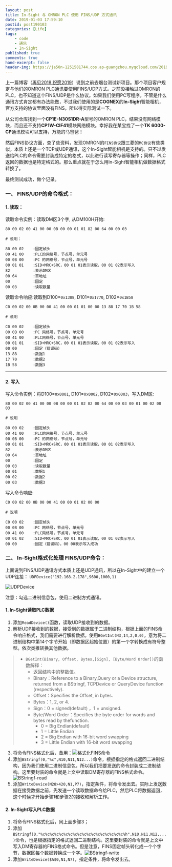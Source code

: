 ```yaml
---
layout: post
title: In-Sight 与 OMRON PLC 使用 FINS/UDP 方式通讯
date: 2019-01-03 17:59:10
postid: post190103
categories: [Life]
tags: 
    - code
    - 通讯
    - In-Sight
published: true
comments: true
hand-excerpt: false
header-img: https://ja50n-1251581744.cos.ap-guangzhou.myqcloud.com/20190103134143.png
---
```


上一篇博客（[再见2018.祝愿2019](https://blog.ulinkmega.com/life/2018/12/31/goodbye-2018/)）说到之前去烟台测试新项目。那个项目客户规定与他们的OMRON PLC通讯要使用FINS/UDP方式。之前没接触过OMRON的PLC，也不知道这个FINS/UDP是什么协议。如果我们使用PC写程序，不管是什么通讯方式肯定都有办法能做，不过我们使用的是**COGNEX**的**In-Sight**智能相机，官方支持的协议里面没有FINS，所以得实际测试一下。

从公司仓库找到一个**CP1E-N30S1DR-A**型号的OMRON PLC，结果没有网络模块，而且还不支持**CP1W-CIF41**模块网络模块。幸好我在某宝找了一个**TK 6000-CP**通讯模块可以支持，万能的马爸爸！

然后FINS协议方面，查了些资料，发现OMRON的`FINS协议`跟三菱的`MC协议`有些类似，本质上还是一个TCP或UDP通讯，这个In-Sight智能相机是支持的。只不过发送给PLC的命令需要封装成特定的格式，以此进行读写寄存器等操作；同样，PLC返回的数据也是特定格式的。那么重点就在于怎么用In-Sight智能相机做数据格式转换了。

最终测试成功，做个记录。

### 一、 FINS/UDP的命令格式：

#### 1. 读取：

读取命令实例：读取DM区3个字, 从DM100H开始:

```
80 00 02 00 41 00 00 0B 00 00 01 01 82 00 64 00 00 03

# 说明：

80 00 02    :固定帧头
00 41 00    :PLC的网络号，节点号，单元号
00 0B 00    :PC 的网络号，节点号，单元号
00 01 01    :SID+MRC+SRC，00 01 01表示读取，00 01 02表示写入
82          :表示DM区
00 64       :首地址
00          :固定
00 03       :读取数量
```

读取命令响应:读取到D100=`0x1388`, D101=`0x1770`, D102=`0x1B58`

```
C0 00 02 00 0B 00 00 41 00 00 01 01 00 00 13 88 17 70 1B 58

# 说明

C0 00 02    :固定帧头
00 0B 00    :PC 网络号，节点号，单元号
00 41 00    :PLC网络号，节点号，单元号
00 01 01    :SID+MRC+SRC，00 01 01表示读取，00 01 02表示写入
00 00       :固定（错误码）
13 88       :数据1
17 70       :数据2
1B 58       :数据3
```
---

#### 2. 写入

写入命令实例：将D100=`0x0001`, D101=`0x0002`, D102=`0x0003`，写入DM区:

```
80 00 02 00 41 00 00 0B 00 00 01 02 82 00 64 00 00 03 00 01 00 02 00 03

# 说明

80 00 02    :固定帧头
00 41 00    :PLC的网络号，节点号，单元号
00 0B 00    :PC 的网络号，节点号，单元号
00 01 01    :SID+MRC+SRC，00 01 01表示读取，00 01 02表示写入
82          :表示DM区
00 64       :首地址
00          :固定
00 03       :读取数量
00 01       :数据1
00 02       :数据2
00 03       :数据3
```

写入命令响应:

```
C0 00 02 00 0B 00 00 41 00 00 01 02 00 00 

# 说明

C0 00 02    :固定帧头
00 0B 00    :PC 网络号，节点号，单元号
00 41 00    :PLC网络号，节点号，单元号
00 01 02    :SID+MRC+SRC，00 01 01表示读取，00 01 02表示写入
00 00       :固定（错误码），00 00表示写入成功
```

### 二、 In-Sight格式化处理 FINS/UDP命令：

上面说到FINS/UDP通讯方式本质上还是UDP通讯，所以在In-Sight中的建立一个UDP连接：
`UDPDevice("192.168.2.178",9600,1000,1)`

![UDPDevice](https://ja50n-1251581744.cos.ap-guangzhou.myqcloud.com/20190103151448.png)

注意：勾选二进制信息包，使用二进制方式通讯。


#### 1. In-Sight读取PLC数据

1. 添加`ReadDevice()`函数，读取UDP接收到的数据。
2. 解析UDP接收到的数据，接受到的数据属于二进制结构，根据上面的FINS命令响应格式，我们需要进行解析数据。使用`BGetInt(N3,14,2,0,0)`，意为将二进制结构中第14个字节开始（即数据区起始位置）的第一个字转换成有符号整型。依次类推转换其他数据。
>- `BGetInt(Binary, Offset, Bytes,[Sign], [Byte/Word Order])`的函数解释：
>   - 返回结构中的整数值。
>   - Binary：Reference to a Binary,Query or a Device structure, returned from a BStringf, TCPDevice or QueryDevice function (respectively).
>   - Offset：Specifies the Offset, in bytes.
>   - Bytes：1, 2, or 4.
>   - Sign：0 = signed(default) ，1 = unsigned.
>   - Byte/Word Order：Specifies the byte order for words and bytes read by thefunction.
>     - 0 = Big Endian(default)
>     - 1 = Little Endian
>     - 2 = Big Endian with 16-bit word swapping
>     - 3 = Little Endian with 16-bit word swapping
3. 将命令FINS格式化后，备用：![格式化FINS命令](https://ja50n-1251581744.cos.ap-guangzhou.myqcloud.com/20190103160708.png)
4. 添加`BStringf(0,"%c",N10,N11,N12...)`命令，根据指定的格式返回二进制结构，因为我们使用二进制信息包，所以我们把要发送的命令封装成二进制结构。这里要封装的命令就是上文中读取DM寄存器的FINS格式命令。![BStringf-read](https://ja50n-1251581744.cos.ap-guangzhou.myqcloud.com/20190103162222.png)
5. 添加`WriteDevice(N28>420,N1,P7)`，指定条件，将命令发出去。实际上发送数据在接受数据之前，先发送一个读取数据命令给PLC，然后PLC将数据返回，这个时候才开始步骤1和步骤2的接收和解析工作。

#### 2. In-Sight写入PLC数据

1. 将命令FINS格式化后，同上面步骤3；
2. 添加`BStringf(0,"%c%c%c%c%c%c%c%c%c%c%c%c%c%c%c%c%c%c%h",N10,N11,N12,...)`命令，也是根据指定的格式返回二进制结构。这里要封装的命令就是上文中写入DM寄存器的FINS格式命令。但是注意，FINS固定帧头转化成一个个字节，数据区每个数据转换成一个字。![BStringf-write](https://ja50n-1251581744.cos.ap-guangzhou.myqcloud.com/20190103165418.png)
3. 添加`WriteDevice($A$0,N1,N7)`，指定条件，将命令发出去。




 

